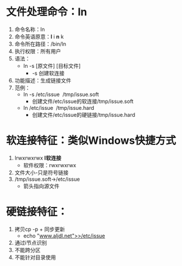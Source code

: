 # 文件处理命令：ln
1. 命令名称：ln
2. 命令英语原意：__l__ i __n__ k
3. 命令所在路径：/bin/ln
4. 执行权限：所有用户
5. 语法：
    * ln -s [原文件] [目标文件]
        * -s 创建软连接
6. 功能描述：生成链接文件
7. 范例：
    * ln -s /etc/issue&nbsp;&nbsp;/tmp/issue.soft
        * 创建文件/etc/issue的软连接/tmp/issue.soft
    * ln /etc/issue&nbsp;&nbsp;/tmp/issue.hard
        * 创建文件/etc/issue的硬链接/tmp/issue.hard
# 软连接特征：类似Windows快捷方式
1. lrwxrwxrwx __l软连接__
    * 软件权限：rwxrwxrwx
2. 文件大小-只是符号链接
3. /tmp/issue.soft->/etc/issue
    * 箭头指向源文件
# 硬链接特征：
1. 拷贝cp -p + 同步更新
    * echo "www.aljdl.net">>/etc/issue
2. 通过i节点识别
3. 不能跨分区
4. 不能针对目录使用